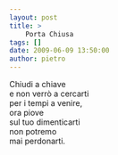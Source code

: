 ```yaml
---
layout: post
title: >
    Porta Chiusa
tags: []
date: 2009-06-09 13:50:00
author: pietro
---
```

Chiudi a chiave<br/>e non verrò a cercarti<br/>per i tempi a venire,<br/>ora piove<br/>sul tuo dimenticarti<br/>non potremo<br/>mai perdonarti.
